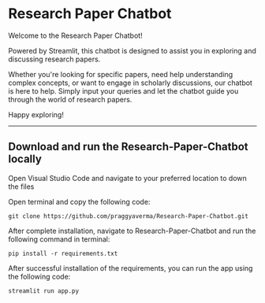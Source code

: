# Research Paper Chatbot

Welcome to the Research Paper Chatbot! 

Powered by Streamlit, this chatbot is designed to assist you in exploring and discussing research papers. 

Whether you're looking for specific papers, need help understanding complex concepts, or want to engage in scholarly discussions, our chatbot is here to help. Simply input your queries and let the chatbot guide you through the world of research papers. 

Happy exploring!

-----

## Download and run the Research-Paper-Chatbot locally
Open Visual Studio Code and navigate to your preferred location to down the files

Open terminal and copy the following code:
```
git clone https://github.com/praggyaverma/Research-Paper-Chatbot.git
```
After complete installation, navigate to Research-Paper-Chatbot and run the following command in terminal:
```
pip install -r requirements.txt
```

After successful installation of the requirements, you can run the app using the following code:
```
streamlit run app.py
```
